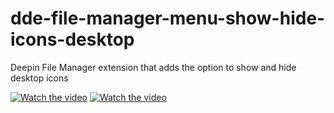 # dde-file-manager-menu-show-hide-icons-desktop
Deepin File Manager extension that adds the option to show and hide desktop icons

[![Watch the video](https://img.youtube.com/vi/e3AtOhn2xWA/maxresdefault.jpg)](https://youtu.be/e3AtOhn2xWA)
[![Watch the video](https://img.youtube.com/vi/T-D1KVIuvjA/maxresdefault.jpg)](https://youtu.be/T-D1KVIuvjA)
